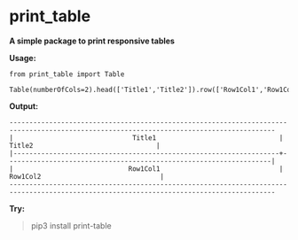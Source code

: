 # print_table<br>
**A simple package to print responsive tables**<br>

**Usage:**


    from print_table import Table

    Table(numberOfCols=2).head(['Title1','Title2']).row(['Row1Col1','Row1Col2']).printTable()

**Output:**<br>

    -----------------------------------------------------------------------------------------------------------------------------------------
    |                              Title1                               |                              Title2                               |
    |-------------------------------------------------------------------+-------------------------------------------------------------------|
    |                             Row1Col1                              |                             Row1Col2                              |
    -----------------------------------------------------------------------------------------------------------------------------------------


**Try:**
>pip3 install print-table
